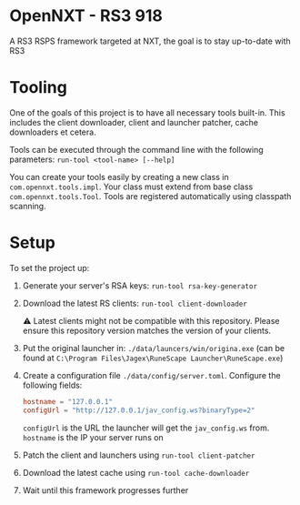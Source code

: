 # OpenNXT - RS3 918

A RS3 RSPS framework targeted at NXT, the goal is to stay up-to-date with RS3

# Tooling

One of the goals of this project is to have all necessary tools built-in. This includes the client downloader, client
and launcher patcher, cache downloaders et cetera.

Tools can be executed through the command line with the following parameters: `run-tool <tool-name> [--help]`

You can create your tools easily by creating a new class in `com.opennxt.tools.impl`. Your class must extend from base
class `com.opennxt.tools.Tool`. Tools are registered automatically using classpath scanning.

# Setup

To set the project up:

1. Generate your server's RSA keys: `run-tool rsa-key-generator`
2. Download the latest RS clients: `run-tool client-downloader`
   
   :warning: Latest clients might not be compatible with this repository. Please ensure this repository version matches
   the version of your clients.
3. Put the original launcher in: `./data/launcers/win/origina.exe` (can be found
   at `C:\Program Files\Jagex\RuneScape Launcher\RuneScape.exe`)
4. Create a configuration file `./data/config/server.toml`. Configure the following fields:
   ```toml
   hostname = "127.0.0.1"
   configUrl = "http://127.0.0.1/jav_config.ws?binaryType=2"
   ```
   `configUrl` is the URL the launcher will get the `jav_config.ws` from.
   `hostname` is the IP your server runs on 
5. Patch the client and launchers using `run-tool client-patcher`
6. Download the latest cache using `run-tool cache-downloader`
7. Wait until this framework progresses further
